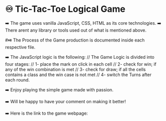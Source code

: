 # ♾️ Tic-Tac-Toe Logical Game
➡️ The game uses vanilla JavaScript, CSS, HTML as its core technologies.
➡️ There arent any library or tools used out of what is mentioned above.

#⏯️ The Process of the Game production is documented inside each respective file.

➡️ The JavaScript logic is the following:
// The Game Logic is divided into four stages:
// 1- place the mark on click in each cell
// 2- check for win; if any of the win combination is met
// 3- check for draw; if all the cells contains a class and the win case is not met
// 4- switch the Turns after each round.

➡️ Enjoy playing the simple game made with passion. 

➡️ Will be happy to have your comment on making it better!

➡️ Here is the link to the game webpage:
